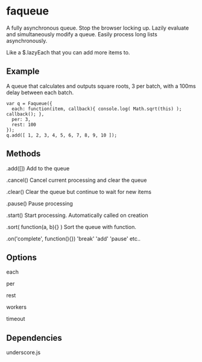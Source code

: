 faqueue
=======

A fully asynchronous queue. Stop the browser locking up. Lazily evaluate and simultaneously modify a queue. Easily process long lists asynchronously.

Like a $.lazyEach that you can add more items to. 

Example
-------

A queue that calculates and outputs square roots, 3 per batch, with a 100ms delay between each batch.

     
    var q = Faqueue({
      each: function(item, callback){ console.log( Math.sqrt(this) ); callback(); },
      per: 3,
      rest: 100
    });
    q.add([ 1, 2, 3, 4, 5, 6, 7, 8, 9, 10 ]);


Methods
-------

.add([])
Add to the queue

.cancel()
Cancel current processing and clear the queue

.clear()
Clear the queue but continue to wait for new items

.pause()
Pause processing

.start()
Start processing. Automatically called on creation

.sort( function(a, b){} )
Sort the queue with function.

.on('complete', function(){})
'break' 'add' 'pause' etc..


Options
-------

each

per

rest

workers

timeout

Dependencies
------------

underscore.js



